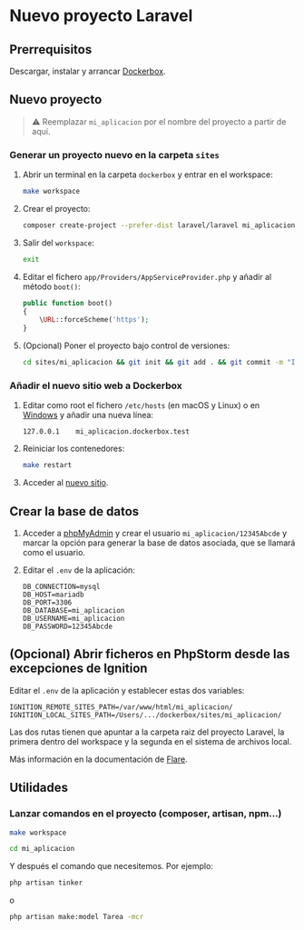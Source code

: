 # Nuevo proyecto Laravel

## Prerrequisitos

Descargar, instalar y arrancar [Dockerbox](https://github.com/ijaureguialzo/dockerbox).

## Nuevo proyecto

> :warning: Reemplazar `mi_aplicacion` por el nombre del proyecto a partir de aquí.

### Generar un proyecto nuevo en la carpeta `sites`

1. Abrir un terminal en la carpeta `dockerbox` y entrar en el workspace:

    ```bash
    make workspace
    ```

2. Crear el proyecto:

    ```bash
    composer create-project --prefer-dist laravel/laravel mi_aplicacion
    ```

3. Salir del `workspace`:

    ```bash
    exit
    ```

4. Editar el fichero `app/Providers/AppServiceProvider.php` y añadir al método `boot()`:

    ```php
    public function boot()
    {
        \URL::forceScheme('https');
    }    
    ```

5. (Opcional) Poner el proyecto bajo control de versiones:

    ```bash
    cd sites/mi_aplicacion && git init && git add . && git commit -m "Initial commit" && cd ../..
    ```

### Añadir el nuevo sitio web a Dockerbox

1. Editar como root el fichero `/etc/hosts` (en macOS y Linux) o
   en [Windows](https://www.adslzone.net/esenciales/windows-10/editar-archivo-host/) y añadir una nueva línea:

   ```text
   127.0.0.1    mi_aplicacion.dockerbox.test
   ```

2. Reiniciar los contenedores:

    ```bash
    make restart
    ```

3. Acceder al [nuevo sitio](https://mi_aplicacion.dockerbox.test).

## Crear la base de datos

1. Acceder a [phpMyAdmin](https://phpmyadmin.dockerbox.test) y crear el usuario `mi_aplicacion/12345Abcde` y marcar la
   opción para generar la base de datos asociada, que se llamará como el usuario.

2. Editar el `.env` de la aplicación:

    ```dotenv
    DB_CONNECTION=mysql
    DB_HOST=mariadb
    DB_PORT=3306
    DB_DATABASE=mi_aplicacion
    DB_USERNAME=mi_aplicacion
    DB_PASSWORD=12345Abcde
    ```

## (Opcional) Abrir ficheros en PhpStorm desde las excepciones de Ignition

Editar el `.env` de la aplicación y establecer estas dos variables:

```dotenv
IGNITION_REMOTE_SITES_PATH=/var/www/html/mi_aplicacion/
IGNITION_LOCAL_SITES_PATH=/Users/.../dockerbox/sites/mi_aplicacion/
```

Las dos rutas tienen que apuntar a la carpeta raiz del proyecto Laravel, la primera dentro del workspace y la segunda en
el sistema de archivos local.

Más información en la documentación de [Flare](https://flareapp.io/docs/ignition-for-laravel/configuration).

## Utilidades

### Lanzar comandos en el proyecto (composer, artisan, npm...)

```bash
make workspace

cd mi_aplicacion
```

Y después el comando que necesitemos. Por ejemplo:

```bash
php artisan tinker
```

o

```bash
php artisan make:model Tarea -mcr
```
